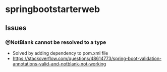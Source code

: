 # springbootstarterweb

## Issues

### @NotBlank cannot be resolved to a type
* Solved by adding dependency to pom.xml file
* https://stackoverflow.com/questions/48614773/spring-boot-validation-annotations-valid-and-notblank-not-working
